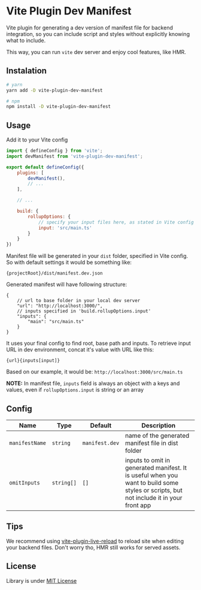 # Vite Plugin Dev Manifest

Vite plugin for generating a dev version of manifest file for backend integration, so you can include script and styles without explicitly knowing what to include.

This way, you can run `vite` dev server and enjoy cool features, like HMR.

## Instalation

```bash
# yarn
yarn add -D vite-plugin-dev-manifest

# npm
npm install -D vite-plugin-dev-manifest
```

## Usage

Add it to your Vite config

```js
import { defineConfig } from 'vite';
import devManifest from 'vite-plugin-dev-manifest';

export default defineConfig({
    plugins: [
        devManifest(),
        // ...
    ],

    // ...

    build: {
        rollupOptions: {
            // specify your input files here, as stated in Vite config https://vitejs.dev/config/#build-rollupoptions
            input: 'src/main.ts'
        }
    }
})
```

Manifest file will be generated in your `dist` folder, specified in Vite config. So with default settings it would be something like:

`{projectRoot}/dist/manifest.dev.json`

Generated manifest will have following structure:

```jsonc
{
    // url to base folder in your local dev server
    "url": "http://localhost:3000/",
    // inputs specified in 'build.rollupOptions.input'
	"inputs": {
		"main": "src/main.ts"
	}
}
```

It uses your final config to find root, base path and inputs. To retrieve input URL in dev environment, concat it's value with URL like this:

`{url}{inputs[input]}`

Based on our example, it would be: `http://localhost:3000/src/main.ts`

__NOTE:__ In manifest file, `inputs` field is always an object with a keys and values, even if `rollupOptions.input` is string or an array

## Config

| Name | Type | Default | Description |
| -- | -- | -- | -- |
| `manifestName` | `string` | `manifest.dev` | name of the generated manifest file in dist folder |
| `omitInputs` | `string[]` | `[]` | inputs to omit in generated manifest. It is useful when you want to build some styles or scripts, but not include it in your front app |

## Tips

We recommend using [vite-plugin-live-reload](https://github.com/arnoson/vite-plugin-live-reload) to reload site when editing your backend files. Don't worry tho, HMR still works for served assets.

## License

Library is under [MIT License](LICENSE)
